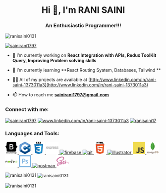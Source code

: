 <h1 align="center">Hi 👋, I'm RANI SAINI</h1>
<h3 align="center">An Enthusiastic Programmer!!!</h3>

<p align="left"> <img src="https://komarev.com/ghpvc/?username=ranisaini0131&label=Profile%20views&color=0e75b6&style=flat" alt="ranisaini0131" /> </p>

<p align="left"> <a href="https://twitter.com/sainirani1797" target="blank"><img src="https://img.shields.io/twitter/follow/sainirani1797?logo=twitter&style=for-the-badge" alt="sainirani1797" /></a> </p>

- 🔭 I’m currently working on **React Integration with APIs, Redux ToolKit Query, Improving Problem solving skills**

- 🌱 I’m currently learning **React Routing Syatem, Databases, Tailwind **

- 👨‍💻 All of my projects are available at [http://www.linkedin.com/in/rani-saini-1373011a3](http://www.linkedin.com/in/rani-saini-1373011a3)

- 📫 How to reach me **sainirani1797@gmail.com**

<h3 align="left">Connect with me:</h3>
<p align="left">
<a href="https://twitter.com/sainirani1797" target="blank"><img align="center" src="https://raw.githubusercontent.com/rahuldkjain/github-profile-readme-generator/master/src/images/icons/Social/twitter.svg" alt="sainirani1797" height="30" width="40" /></a>
<a href="https://linkedin.com/in/www.linkedin.com/in/rani-saini-1373011a3" target="blank"><img align="center" src="https://raw.githubusercontent.com/rahuldkjain/github-profile-readme-generator/master/src/images/icons/Social/linked-in-alt.svg" alt="www.linkedin.com/in/rani-saini-1373011a3" height="30" width="40" /></a>
<a href="https://instagram.com/ranisaini17" target="blank"><img align="center" src="https://raw.githubusercontent.com/rahuldkjain/github-profile-readme-generator/master/src/images/icons/Social/instagram.svg" alt="ranisaini17" height="30" width="40" /></a>
</p>

<h3 align="left">Languages and Tools:</h3>
<p align="left"> <a href="https://getbootstrap.com" target="_blank" rel="noreferrer"> <img src="https://raw.githubusercontent.com/devicons/devicon/master/icons/bootstrap/bootstrap-plain-wordmark.svg" alt="bootstrap" width="40" height="40"/> </a> <a href="https://www.w3schools.com/cpp/" target="_blank" rel="noreferrer"> <img src="https://raw.githubusercontent.com/devicons/devicon/master/icons/cplusplus/cplusplus-original.svg" alt="cplusplus" width="40" height="40"/> </a> <a href="https://www.w3schools.com/css/" target="_blank" rel="noreferrer"> <img src="https://raw.githubusercontent.com/devicons/devicon/master/icons/css3/css3-original-wordmark.svg" alt="css3" width="40" height="40"/> </a> <a href="https://expressjs.com" target="_blank" rel="noreferrer"> <img src="https://raw.githubusercontent.com/devicons/devicon/master/icons/express/express-original-wordmark.svg" alt="express" width="40" height="40"/> </a> <a href="https://firebase.google.com/" target="_blank" rel="noreferrer"> <img src="https://www.vectorlogo.zone/logos/firebase/firebase-icon.svg" alt="firebase" width="40" height="40"/> </a> <a href="https://git-scm.com/" target="_blank" rel="noreferrer"> <img src="https://www.vectorlogo.zone/logos/git-scm/git-scm-icon.svg" alt="git" width="40" height="40"/> </a> <a href="https://www.w3.org/html/" target="_blank" rel="noreferrer"> <img src="https://raw.githubusercontent.com/devicons/devicon/master/icons/html5/html5-original-wordmark.svg" alt="html5" width="40" height="40"/> </a> <a href="https://www.adobe.com/in/products/illustrator.html" target="_blank" rel="noreferrer"> <img src="https://www.vectorlogo.zone/logos/adobe_illustrator/adobe_illustrator-icon.svg" alt="illustrator" width="40" height="40"/> </a> <a href="https://developer.mozilla.org/en-US/docs/Web/JavaScript" target="_blank" rel="noreferrer"> <img src="https://raw.githubusercontent.com/devicons/devicon/master/icons/javascript/javascript-original.svg" alt="javascript" width="40" height="40"/> </a> <a href="https://www.mongodb.com/" target="_blank" rel="noreferrer"> <img src="https://raw.githubusercontent.com/devicons/devicon/master/icons/mongodb/mongodb-original-wordmark.svg" alt="mongodb" width="40" height="40"/> </a> <a href="https://nodejs.org" target="_blank" rel="noreferrer"> <img src="https://raw.githubusercontent.com/devicons/devicon/master/icons/nodejs/nodejs-original-wordmark.svg" alt="nodejs" width="40" height="40"/> </a> <a href="https://www.photoshop.com/en" target="_blank" rel="noreferrer"> <img src="https://raw.githubusercontent.com/devicons/devicon/master/icons/photoshop/photoshop-line.svg" alt="photoshop" width="40" height="40"/> </a> <a href="https://postman.com" target="_blank" rel="noreferrer"> <img src="https://www.vectorlogo.zone/logos/getpostman/getpostman-icon.svg" alt="postman" width="40" height="40"/> </a> <a href="https://sass-lang.com" target="_blank" rel="noreferrer"> <img src="https://raw.githubusercontent.com/devicons/devicon/master/icons/sass/sass-original.svg" alt="sass" width="40" height="40"/> </a> </p>


<p><img align="left" src="https://github-readme-stats.vercel.app/api/top-langs?username=ranisaini0131&show_icons=true&locale=en&layout=compact" alt="ranisaini0131" /></p>

<p>&nbsp;<img align="center" src="https://github-readme-stats.vercel.app/api?username=ranisaini0131&show_icons=true&locale=en" alt="ranisaini0131" /></p>

<p><img align="center" src="https://github-readme-streak-stats.herokuapp.com/?user=ranisaini0131&" alt="ranisaini0131" /></p>
